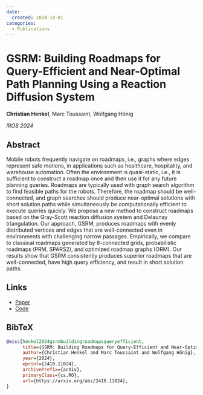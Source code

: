 ```yaml
---
date:
  created: 2024-10-01
categories:
  - Publications
---
```


# GSRM: Building Roadmaps for Query-Efficient and Near-Optimal Path Planning Using a Reaction Diffusion System

__Christian Henkel__, Marc Toussaint, Wolfgang Hönig

_IROS 2024_

<!-- more -->

## Abstract

Mobile robots frequently navigate on roadmaps, i.e., graphs where edges represent safe motions, in applications such as healthcare, hospitality, and warehouse automation. Often the environment is quasi-static, i.e., it is sufficient to construct a roadmap once and then use it for any future planning queries. Roadmaps are typically used with graph search algorithm to find feasible paths for the robots. Therefore, the roadmap should be well-connected, and graph searches should produce near-optimal solutions with short solution paths while simultaneously be computationally efficient to execute queries quickly.
We propose a new method to construct roadmaps based on the Gray-Scott reaction diffusion system and Delaunay triangulation. Our approach, GSRM, produces roadmaps with evenly distributed vertices and edges that are well-connected even in environments with challenging narrow passages. Empirically, we compare to classical roadmaps generated by 8-connected grids, probabilistic roadmaps (PRM, SPARS2), and optimized roadmap graphs (ORM). Our results show that GSRM consistently produces superior roadmaps that are well-connected, have high query efficiency, and result in short solution paths.

## Links

- [Paper](https://arxiv.org/abs/2410.11024)
- [Code](https://ct2034.github.io/miriam/iros2024/)

## BibTeX

```bibtex
@misc{henkel2024gsrmbuildingroadmapsqueryefficient,
      title={GSRM: Building Roadmaps for Query-Efficient and Near-Optimal Path Planning Using a Reaction Diffusion System},
      author={Christian Henkel and Marc Toussaint and Wolfgang Hönig},
      year={2024},
      eprint={2410.11024},
      archivePrefix={arXiv},
      primaryClass={cs.RO},
      url={https://arxiv.org/abs/2410.11024},
}
```
